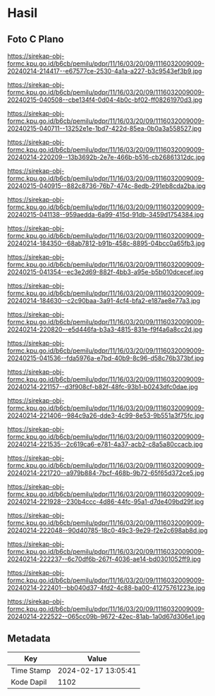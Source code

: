 # Hasil

## Foto C Plano

https://sirekap-obj-formc.kpu.go.id/b6cb/pemilu/pdpr/11/16/03/20/09/1116032009009-20240214-214417--e67577ce-2530-4a1a-a227-b3c9543ef3b9.jpg

https://sirekap-obj-formc.kpu.go.id/b6cb/pemilu/pdpr/11/16/03/20/09/1116032009009-20240215-040508--cbe134f4-0d04-4b0c-bf02-ff08261970d3.jpg

https://sirekap-obj-formc.kpu.go.id/b6cb/pemilu/pdpr/11/16/03/20/09/1116032009009-20240215-040711--13252e1e-1bd7-422d-85ea-0b0a3a558527.jpg

https://sirekap-obj-formc.kpu.go.id/b6cb/pemilu/pdpr/11/16/03/20/09/1116032009009-20240214-220209--13b3692b-2e7e-466b-b516-cb26861312dc.jpg

https://sirekap-obj-formc.kpu.go.id/b6cb/pemilu/pdpr/11/16/03/20/09/1116032009009-20240215-040915--882c8736-76b7-474c-8edb-291eb8cda2ba.jpg

https://sirekap-obj-formc.kpu.go.id/b6cb/pemilu/pdpr/11/16/03/20/09/1116032009009-20240215-041138--959aedda-6a99-415d-91db-3459d1754384.jpg

https://sirekap-obj-formc.kpu.go.id/b6cb/pemilu/pdpr/11/16/03/20/09/1116032009009-20240214-184350--68ab7812-b91b-458c-8895-04bcc0a65fb3.jpg

https://sirekap-obj-formc.kpu.go.id/b6cb/pemilu/pdpr/11/16/03/20/09/1116032009009-20240215-041354--ec3e2d69-882f-4bb3-a95e-b5b010dcecef.jpg

https://sirekap-obj-formc.kpu.go.id/b6cb/pemilu/pdpr/11/16/03/20/09/1116032009009-20240214-184630--c2c90baa-3a91-4cf4-bfa2-e187ae8e77a3.jpg

https://sirekap-obj-formc.kpu.go.id/b6cb/pemilu/pdpr/11/16/03/20/09/1116032009009-20240214-220820--e5d446fa-b3a3-4815-831e-f9f4a6a8cc2d.jpg

https://sirekap-obj-formc.kpu.go.id/b6cb/pemilu/pdpr/11/16/03/20/09/1116032009009-20240215-041536--fda5976a-e7bd-40b9-8c96-d58c76b373bf.jpg

https://sirekap-obj-formc.kpu.go.id/b6cb/pemilu/pdpr/11/16/03/20/09/1116032009009-20240214-221157--d3f908cf-b82f-48fc-93b1-b0243dfc0dae.jpg

https://sirekap-obj-formc.kpu.go.id/b6cb/pemilu/pdpr/11/16/03/20/09/1116032009009-20240214-221406--984c9a26-dde3-4c99-8e53-9b551a3f75fc.jpg

https://sirekap-obj-formc.kpu.go.id/b6cb/pemilu/pdpr/11/16/03/20/09/1116032009009-20240214-221535--2c619ca6-e781-4a37-acb2-c8a5a80ccacb.jpg

https://sirekap-obj-formc.kpu.go.id/b6cb/pemilu/pdpr/11/16/03/20/09/1116032009009-20240214-221720--a979b884-7bcf-468b-9b72-65f65d372ce5.jpg

https://sirekap-obj-formc.kpu.go.id/b6cb/pemilu/pdpr/11/16/03/20/09/1116032009009-20240214-221928--230b4ccc-4d86-44fc-95a1-d7de409bd29f.jpg

https://sirekap-obj-formc.kpu.go.id/b6cb/pemilu/pdpr/11/16/03/20/09/1116032009009-20240214-222048--90d40785-18c0-49c3-9e29-f2e2c698ab8d.jpg

https://sirekap-obj-formc.kpu.go.id/b6cb/pemilu/pdpr/11/16/03/20/09/1116032009009-20240214-222237--6c70df6b-267f-4036-ae14-bd0301052ff9.jpg

https://sirekap-obj-formc.kpu.go.id/b6cb/pemilu/pdpr/11/16/03/20/09/1116032009009-20240214-222401--bb040d37-4fd2-4c88-ba00-41275761223e.jpg

https://sirekap-obj-formc.kpu.go.id/b6cb/pemilu/pdpr/11/16/03/20/09/1116032009009-20240214-222522--065cc09b-9672-42ec-81ab-1a0d67d306e1.jpg


## Metadata

| Key        | Value               |
| ---------- | ------------------- |
| Time Stamp | 2024-02-17 13:05:41 |
| Kode Dapil | 1102                |



